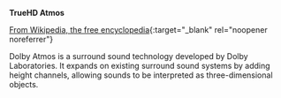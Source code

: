 **TrueHD Atmos**<br>

[From Wikipedia, the free encyclopedia](https://en.wikipedia.org/wiki/Dolby_Atmos){:target="_blank" rel="noopener noreferrer"}

Dolby Atmos is a surround sound technology developed by Dolby Laboratories. It expands on existing surround sound systems by adding height channels, allowing sounds to be interpreted as three-dimensional objects.
